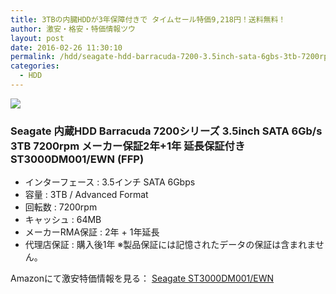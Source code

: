 ```yaml
---
title: 3TBの内臓HDDが3年保障付きで タイムセール特価9,218円！送料無料！
author: 激安・格安・特価情報ツウ
layout: post
date: 2016-02-26 11:30:10
permalink: /hdd/seagate-hdd-barracuda-7200-3.5inch-sata-6gbs-3tb-7200rpm-st3000dm001-ewn-9218-amazon.html
categories:
  - HDD
---
```

<div class="img-bg2 img_L">
  <a href="http://www.amazon.co.jp/gp/product/B00JLA0ADW/ref=as_li_qf_sp_asin_il?ie=UTF8&camp=247&creative=1211&creativeASIN=B00JLA0ADW&linkCode=as2&tag=tokkajohotsu-22"><img border="0" src="http://ws-fe.amazon-adsystem.com/widgets/q?_encoding=UTF8&ASIN=B00JLA0ADW&Format=_SL250_&ID=AsinImage&MarketPlace=JP&ServiceVersion=20070822&WS=1&tag=tokkajohotsu-22" ></a><img src="http://ir-jp.amazon-adsystem.com/e/ir?t=tokkajohotsu-22&l=as2&o=9&a=B00JLA0ADW" width="1" height="1" border="0" alt="" style="border:none !important; margin:0px !important;" />
</div>

### Seagate 内蔵HDD Barracuda 7200シリーズ 3.5inch SATA 6Gb/s 3TB 7200rpm メーカー保証2年+1年 延長保証付き ST3000DM001/EWN (FFP)
<!--more-->

* インターフェース : 3.5インチ SATA 6Gbps
* 容量 : 3TB / Advanced Format
* 回転数 : 7200rpm
* キャッシュ : 64MB
* メーカーRMA保証 : 2年 + 1年延長
* 代理店保証 : 購入後1年 ※製品保証には記憶されたデータの保証は含まれません。

Amazonにて激安特価情報を見る： <a href="http://www.amazon.co.jp/gp/product/B00JLA0ADW/ref=as_li_qf_sp_asin_il?ie=UTF8&camp=247&creative=1211&creativeASIN=B00JLA0ADW&linkCode=as2&tag=tokkajohotsu-22" target="_blank"><span class="fs150p">Seagate ST3000DM001/EWN</span></a>